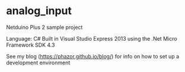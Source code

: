 # analog_input
Netduino Plus 2 sample project

Language: C# Built in Visual Studio Express 2013 using the .Net Micro Framework SDK 4.3

See my blog (https://phazor.github.io/blog/) for info on how to set up a development environment
